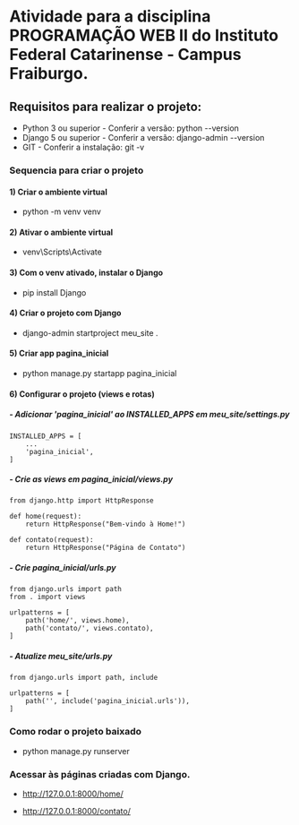 # Atividade para a disciplina PROGRAMAÇÃO WEB II do Instituto Federal Catarinense - Campus Fraiburgo.


## Requisitos para realizar o projeto:

* Python 3 ou superior - Conferir a versão: python --version
* Django 5 ou superior - Conferir a versão: django-admin --version
* GIT - Conferir a instalação: git -v

### Sequencia para criar o projeto

#### 1) Criar o ambiente virtual

* python -m venv venv


#### 2) Ativar o ambiente virtual

* venv\Scripts\Activate


#### 3) Com o venv ativado, instalar o Django

* pip install Django


#### 4) Criar o projeto com Django

* django-admin startproject meu_site .


#### 5) Criar app pagina_inicial

* python manage.py startapp pagina_inicial


#### 6) Configurar o projeto (views e rotas)

##### - Adicionar 'pagina_inicial' ao INSTALLED_APPS em meu_site/settings.py

```
INSTALLED_APPS = [
    ...
    'pagina_inicial',
]
```

##### - Crie as views em pagina_inicial/views.py

```
from django.http import HttpResponse

def home(request):
    return HttpResponse("Bem-vindo à Home!")

def contato(request):
    return HttpResponse("Página de Contato")
```


##### - Crie pagina_inicial/urls.py

```
from django.urls import path
from . import views

urlpatterns = [
    path('home/', views.home),
    path('contato/', views.contato),
]
```

##### - Atualize meu_site/urls.py

```
from django.urls import path, include

urlpatterns = [
    path('', include('pagina_inicial.urls')),
]

```

### Como rodar o projeto baixado

* python manage.py runserver


### Acessar às páginas criadas com Django.

* http://127.0.0.1:8000/home/


* http://127.0.0.1:8000/contato/

